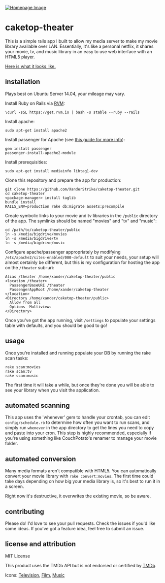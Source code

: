 [![Homepage Image](http://i.imgur.com/mojqDRG.png)](http://imgur.com/a/5GFME)

caketop-theater
=============

This is a simple rails app I built to allow my media server to make my movie library available over LAN. Essentially, it's like a personal netflix, it shares your movie, tv, and music library in an easy to use web interface with an HTML5 player.

[Here is what it looks like.](http://imgur.com/a/5GFME)

installation
-----

Plays best on Ubuntu Server 14.04, your mileage may vary.

Install Ruby on Rails via [RVM](http://rvm.io/):

    \curl -sSL https://get.rvm.io | bash -s stable --ruby --rails

Install apache:

    sudo apt-get install apache2

Install passenger for Apache (see [this guide for more info](https://rvm.io/integration/passenger)):

    gem install passenger
    passenger-install-apache2-module

Install prerequisities:

    sudo apt-get install mediainfo libtag1-dev

Clone this repository and prepare the app for production:

    git clone https://github.com/XanderStrike/caketop-theater.git
    cd caketop-theater
    <package-manager> install taglib
    bundle install
    RAILS_ENV=production rake db:migrate assets:precompile

Create symbolic links to your movie and tv libraries in the `/public` directory of the app. The symlinks should be named "movies" and "tv" and "music":

    cd /path/to/caketop-theater/public
    ln -s /media/bigdrive/movies
    ln -s /media/bigdrive/tv
    ln -s /media/bigdrive/music

Configure apache/passenger appropriately by modifying `/etc/apache2/sites-enabled/000-default` to suit your needs, your setup will almost certainly be different, but this is my configuration for hosting the app on the `/theater` sub-uri:

    Alias /theater /home/xander/caketop-theater/public
    <location /theater>
      PassengerBaseURI /theater
      PassengerAppRoot /home/xander/caketop-theater
    </location>
    <Directory /home/xander/caketop-theater/public>
      Allow from all
      Options -Multiviews
    </Directory>

Once you've got the app running, visit `/settings` to populate your settings table with defaults, and you should be good to go!

usage
-----

Once you're installed and running populate your DB by running the rake scan tasks:

    rake scan:movies
    rake scan:tv
    rake scan:music

The first time it will take a while, but once they're done you will be able to see your library when you visit the application.

automated scanning
------------------

This app uses the 'whenever' gem to handle your crontab, you can edit `config/schedule.rb` to determine how often you want to run scans, and simply run `whenever` in the app directory to get the lines you need to copy and paste into your cron. This step is highly recommended, especially if you're using something like CouchPotato's renamer to manage your movie folder.

automated conversion
--------------------

Many media formats aren't compatible with HTML5. You can automatically convert your movie library with `rake convert:movies`. The first time could take days depending on how big your media library is, so it's best to run it in a screen.

Right now it's destructive, it overwrites the existing movie, so be aware.

contributing
------------

Please do! I'd love to see your pull requests. Check the issues if you'd like some ideas. If you've got a feature idea, feel free to submit an issue.

license and attribution
-----------------------

MIT License

This product uses the TMDb API but is not endorsed or certified by [TMDb](http://www.themoviedb.org).

Icons: [Television](http://thenounproject.com/term/television/416/prev), [Film](http://thenounproject.com/term/reel-to-reel/1895/), [Music](http://thenounproject.com/term/radio/2013/)
